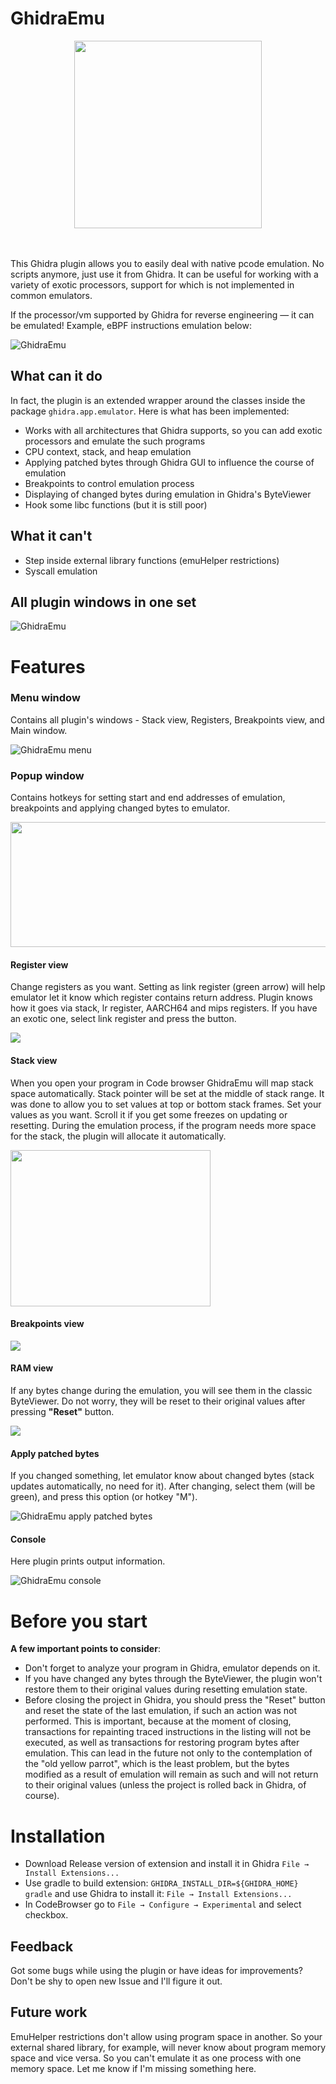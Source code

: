# GhidraEmu

<p align="center"><img src="./images/logo.png" width="300" height="300">

<br></br>
This Ghidra plugin allows you to easily deal with native pcode emulation. No scripts anymore, just use it from Ghidra. It can be useful for working with a variety of exotic processors, support for which is not implemented in common emulators.

If the processor/vm supported by Ghidra for reverse engineering — it can be emulated! Example, eBPF instructions emulation below:

 
![GhidraEmu](./images/emuExample.gif)
 
## What can it do

 In fact, the plugin is an extended wrapper around the classes inside the package `ghidra.app.emulator`. Here is what has been implemented:

  * Works with all architectures that Ghidra supports, so you can add exotic processors and emulate the such programs
  * CPU context, stack, and heap emulation
  * Applying patched bytes through Ghidra GUI to influence the course of emulation
  * Breakpoints to control emulation process
  * Displaying of changed bytes during emulation in Ghidra's ByteViewer
  * Hook some libc functions (but it is still poor)

 ## What it can't
  * Step inside external library functions (emuHelper restrictions)
  * Syscall emulation
  
 ## All plugin windows in one set
  
![GhidraEmu](./images/Finished.png)

# Features
  
### Menu window
Contains all plugin's windows - Stack view, Registers, Breakpoints view, and Main window.
 
  ![GhidraEmu menu](./images/menu.png)
  
### Popup window
Contains hotkeys for setting start and end addresses of emulation, breakpoints and applying changed bytes to emulator.

 <img src="/images/Popup.png" width="700" height="200" />
 
 #### Register view
Change registers as you want. Setting as link register (green arrow) will help emulator let it know which register contains return address. Plugin knows how it goes via stack, lr register, AARCH64 and mips registers. If you have an exotic one, select link register and press the button.
 
 <img src="/images/Registers.gif"/>
 
#### Stack view
When you open your program in Сode browser GhidraEmu will map stack space automatically. Stack pointer will be set at the middle of stack range. It was done to allow you to set values at top or bottom stack frames. Set your values as you want. Scroll it if you get some freezes on updating or resetting. During the emulation process, if the program needs more space for the stack, the plugin will allocate it automatically.
 
 <img src="/images/Stack.gif" width="320" height="250"/>
 
#### Breakpoints view
 
 <img src="/images/Breaks.gif"/>
 
#### RAM view

If any bytes change during the emulation, you will see them in the classic ByteViewer. Do not worry, they will be reset to their original values after pressing **"Reset"** button.

 <img src="/images/update_bytes.gif"/>

#### Apply patched bytes
If you changed something, let emulator know about changed bytes (stack updates automatically, no need for it). After changing, select them (will be green), and press this option (or hotkey "M"). 
 
 ![GhidraEmu apply patched bytes](./images/ApplyPatchedBytes.png) 
 
#### Console
Here plugin prints output information.
 
  ![GhidraEmu console](./images/Console.png)

 
# Before you start
**A few important points to consider**:
* Don't forget to analyze your program in Ghidra, emulator depends on it.
* If you have changed any bytes through the ByteViewer, the plugin won't restore them to their original values during resetting emulation state.
* Before closing the project in Ghidra, you should press the "Reset" button and reset the state of the last emulation, if such an action was not performed. This is important, because at the moment of closing, transactions for repainting traced instructions in the listing will not be executed, as well as transactions for restoring program bytes after emulation. This can lead in the future not only to the contemplation of the "old yellow parrot", which is the least problem, but the bytes modified as a result of emulation will remain as such and will not return to their original values (unless the project is rolled back in Ghidra, of course).

# Installation
  
- Download Release version of extension and install it in Ghidra `File → Install Extensions...` 
- Use gradle to build extension: `GHIDRA_INSTALL_DIR=${GHIDRA_HOME} gradle` and use Ghidra to install it: `File → Install Extensions...` 
- In CodeBrowser go to `File → Configure → Experimental` and select checkbox.

## Feedback
Got some bugs while using the plugin or have ideas for improvements? Don't be shy to open new Issue and I'll figure it out.
 
## Future work  
 
EmuHelper restrictions don't allow using program space in another. So your external shared library, for example, will never know about program memory space and vice versa. So you can't emulate it as one process with one memory space. Let me know if I'm missing something here. 
  

 







